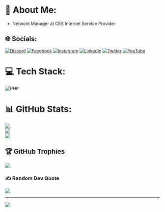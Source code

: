# 💫 About Me:
* Network Manager at CES Internet Service Provider

## 🌐 Socials:
[![Discord](https://img.shields.io/badge/Discord-%237289DA.svg?logo=discord&logoColor=white)](https://discord.gg/techlabs#1156) [![Facebook](https://img.shields.io/badge/Facebook-%231877F2.svg?logo=Facebook&logoColor=white)](https://facebook.com/nilsonpessim) [![Instagram](https://img.shields.io/badge/Instagram-%23E4405F.svg?logo=Instagram&logoColor=white)](https://instagram.com/nilsonpessim) [![LinkedIn](https://img.shields.io/badge/LinkedIn-%230077B5.svg?logo=linkedin&logoColor=white)](https://linkedin.com/in/nilsonpessim) [![Twitter](https://img.shields.io/badge/Twitter-%231DA1F2.svg?logo=Twitter&logoColor=white)](https://twitter.com/nilsonpessim) [![YouTube](https://img.shields.io/badge/YouTube-%23FF0000.svg?logo=YouTube&logoColor=white)](https://youtube.com/techlabs94) 

# 💻 Tech Stack:
![PHP](https://img.shields.io/badge/php-%23777BB4.svg?style=for-the-badge&logo=php&logoColor=white)
# 📊 GitHub Stats:
![](https://github-readme-stats.vercel.app/api?username=nilsonpessim&theme=tokyonight&hide_border=false&include_all_commits=false&count_private=false)<br/>
![](https://github-readme-streak-stats.herokuapp.com/?user=nilsonpessim&theme=tokyonight&hide_border=false)<br/>
![](https://github-readme-stats.vercel.app/api/top-langs/?username=nilsonpessim&theme=tokyonight&hide_border=false&include_all_commits=false&count_private=false&layout=compact)

## 🏆 GitHub Trophies
![](https://github-profile-trophy.vercel.app/?username=nilsonpessim&theme=radical&no-frame=false&no-bg=false&margin-w=4)

### ✍️ Random Dev Quote
![](https://quotes-github-readme.vercel.app/api?type=horizontal&theme=radical)

---
[![](https://visitcount.itsvg.in/api?id=nilsonpessim&icon=9&color=0)](https://visitcount.itsvg.in)

